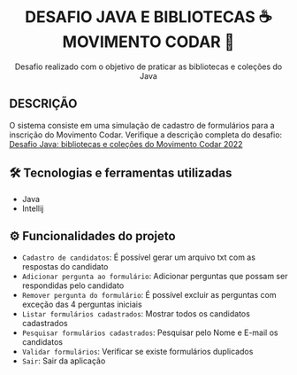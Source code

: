 <div align="center">
  <h1>DESAFIO JAVA E BIBLIOTECAS ☕ <br> MOVIMENTO CODAR 💙</h1>
  <p>Desafio realizado com o objetivo de praticar as bibliotecas e coleções do Java</p>
</div>

## DESCRIÇÃO

O sistema consiste em uma simulação de cadastro de formulários para a inscrição do Movimento Codar.
Verifique a descrição completa do desafio: [Desafio Java: bibliotecas e coleções do Movimento Codar 2022](https://github.com/movimentocodar/java-bibliotecas-colecoes-2022)



## 🛠️ Tecnologias e ferramentas utilizadas

- Java
- Intellij

## ⚙️ Funcionalidades do projeto

- `Cadastro de candidatos`: É possível gerar um arquivo txt com as respostas do candidato
- `Adicionar pergunta ao formulário`: Adicionar perguntas que possam ser respondidas pelo candidato
- `Remover pergunta do formulário`: É possível excluir as perguntas com exceção das 4 perguntas iniciais 
- `Listar formulários cadastrados`: Mostrar todos os candidatos cadastrados
- `Pesquisar formulários cadastrados`: Pesquisar pelo Nome e E-mail os candidatos
- `Validar formulários`: Verificar se existe formulários duplicados
- `Sair`: Sair da aplicação
